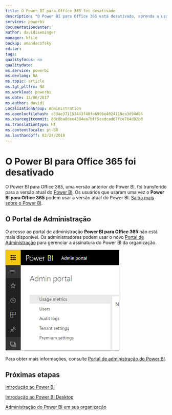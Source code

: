 ```yaml
---
title: O Power BI para Office 365 foi desativado
description: "O Power BI para Office 365 está desativado, aprenda a usar e administrar o Power BI atual."
services: powerbi
documentationcenter: 
author: davidiseminger
manager: kfile
backup: amandacofsky
editor: 
tags: 
qualityfocus: no
qualitydate: 
ms.service: powerbi
ms.devlang: NA
ms.topic: article
ms.tgt_pltfrm: NA
ms.workload: powerbi
ms.date: 12/06/2017
ms.author: davidi
LocalizationGroup: Administration
ms.openlocfilehash: c83ae371153443f48fa6996e4024119ca3d94d04
ms.sourcegitcommit: 88c8ba8dee4384ea7bff5cedcad67fce784d92b0
ms.translationtype: HT
ms.contentlocale: pt-BR
ms.lasthandoff: 02/24/2018
---
```

# <a name="power-bi-for-office-365-is-retired"></a>O Power BI para Office 365 foi desativado
O Power BI para Office 365, uma versão anterior do Power BI, foi transferido para a versão atual do [Power BI](https://powerbi.microsoft.com). Os usuários que usaram uma vez o **Power BI para Office 365** podem usar a versão atual do Power BI. [Saiba mais sobre o Power BI](service-get-started.md).

## <a name="the-admin-portal"></a>O Portal de Administração
O acesso ao portal de administração **Power BI para Office 365** não está mais disponível. Os administradores podem usar o novo [Portal de Administração](https://app.powerbi.com/admin-portal) para gerenciar a assinatura do Power BI da organização.

![](media/service-admin-o365portal-retired/powerbi-admin-landing-page.png)

Para obter mais informações, consulte [Portal de administração do Power BI](service-admin-portal.md).

## <a name="next-steps"></a>Próximas etapas
[Introdução ao Power BI](service-get-started.md)

[Introdução ao Power BI Desktop](desktop-getting-started.md)

[Administração do Power BI em sua organização](service-admin-administering-power-bi-in-your-organization.md)